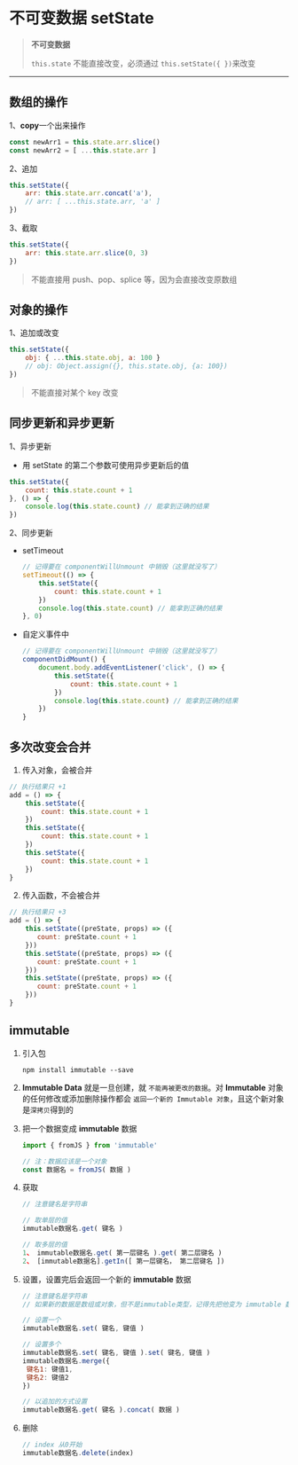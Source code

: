 ﻿# 不可变数据 setState

> **不可变数据**
>
> `this.state` 不能直接改变，必须通过 `this.setState({ })`来改变

****

## 数组的操作

1、**copy**一个出来操作

```js
const newArr1 = this.state.arr.slice()
const newArr2 = [ ...this.state.arr ]
```

2、追加

```js
this.setState({
    arr: this.state.arr.concat('a'),
    // arr: [ ...this.state.arr, 'a' ]
})
```

3、截取

```js
this.setState({
    arr: this.state.arr.slice(0, 3)
})
```

> 不能直接用 push、pop、splice 等，因为会直接改变原数组

## 对象的操作

1、追加或改变

```js
this.setState({
    obj: { ...this.state.obj, a: 100 }
    // obj: Object.assign({}, this.state.obj, {a: 100})
})
```

> 不能直接对某个 key 改变

## 同步更新和异步更新

1、异步更新

- 用 setState 的第二个参数可使用异步更新后的值

```js
this.setState({
    count: this.state.count + 1
}, () => {
    console.log(this.state.count) // 能拿到正确的结果
})
```

2、同步更新

- setTimeout

  ```js
  // 记得要在 componentWillUnmount 中销毁（这里就没写了）
  setTimeout(() => {
      this.setState({
          count: this.state.count + 1
      })
      console.log(this.state.count) // 能拿到正确的结果
  }, 0)
  ```

- 自定义事件中

  ```js
  // 记得要在 componentWillUnmount 中销毁（这里就没写了）
  componentDidMount() {
      document.body.addEventListener('click', () => {
          this.setState({
              count: this.state.count + 1
          })
          console.log(this.state.count) // 能拿到正确的结果
      })
  }
  ```

## 多次改变会合并

1. 传入对象，会被合并

```js
// 执行结果只 +1
add = () => {
    this.setState({
        count: this.state.count + 1
    })
    this.setState({
        count: this.state.count + 1
    })
    this.setState({
        count: this.state.count + 1
    })
}
```

2. 传入函数，不会被合并

```js
// 执行结果只 +3
add = () => {
    this.setState((preState, props) => ({
       count: preState.count + 1 
    }))
    this.setState((preState, props) => ({
       count: preState.count + 1 
    }))
    this.setState((preState, props) => ({
       count: preState.count + 1 
    }))
}
```

## immutable

1. 引入包

   ```shell
   npm install immutable --save
   ```

2. **Immutable Data** 就是一旦创建，就 `不能再被更改的数据`。对 **Immutable** 对象的任何修改或添加删除操作都会 `返回一个新的 Immutable 对象`，且这个新对象是`深拷贝`得到的

3. 把一个数据变成 **immutable** 数据

   ```js
   import { fromJS } from 'immutable'
   
   // 注：数据应该是一个对象
   const 数据名 = fromJS( 数据 )
   ```

4. 获取

   ```js
   // 注意键名是字符串
   
   // 取单层的值
   immutable数据名.get( 键名 )
   
   // 取多层的值
   1、 immutable数据名.get( 第一层键名 ).get( 第二层键名 )
   2、 [immutable数据名].getIn([ 第一层键名， 第二层键名 ])
   ```

5. 设置，设置完后会返回一个新的 **immutable** 数据

   ```js
   // 注意键名是字符串
   // 如果新的数据是数组或对象，但不是immutable类型，记得先把他变为 immutable 数据再设置
   
   // 设置一个
   immutable数据名.set( 键名, 键值 )
   
   // 设置多个
   immutable数据名.set( 键名, 键值 ).set( 键名, 键值 )
   immutable数据名.merge({
   	键名1: 键值1,
   	键名2: 键值2
   })
   
   // 以追加的方式设置
   immutable数据名.get( 键名 ).concat( 数据 )
   ```

6. 删除

   ````js
   // index 从0开始
   immutable数据名.delete(index)
   ````

   